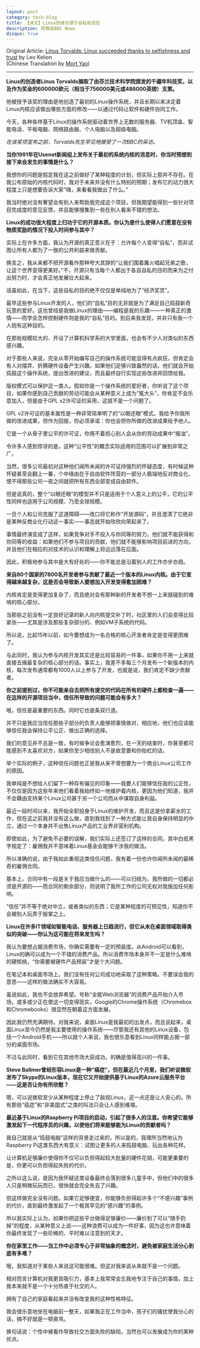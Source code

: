 ```yaml
---
layout: post
category: tech-blog
title: 【译文】Linux的成功源于自私和信任
description: 转载自BBC News
disqus: true
---
```

Original Article: [Linus Torvalds: Linux succeeded thanks to selfishness and trust](http://www.bbc.com/news/technology-18419231)
by Leo Kelion  
(Chinese Translation by [Mort Yao](http://www.soimort.org/))

***

__Linux的创造者Linus Torvalds摘取了由芬兰技术科学院颁发的千禧年科技奖，以及作为奖金的600000欧元（相当于756000美元或486000英镑）支票。__

他被授予该奖的理由是他创造了最初的Linux操作系统，并且长期以来决定着Linux内核应该做出哪些方面的修改——以通过代码让软件和硬件协同工作。

今天，各种各样基于Linux的操作系统驱动着世界上无数的服务器、TV机顶盒、智能电话、平板电脑、网络路由器、个人电脑以及超级电脑。

_在该奖项宣布之前，Torvalds先生罕见地接受了一次BBC的采访。_

__当你1991年在Usenet新闻组上发布关于最初的系统内核的消息时，你当时预想到接下来会发生的事情是什么？__

我想你的问题是假定我在这之前做好了某种程度的计划，但实际上那并不存在。在我公布原始的内核代码时，我对于未来并没有什么特别的预期；发布它的动力很大程度上只是想要告诉大家“嗨，来看看我做出了什么。”

我当时绝对没有奢望会有别人来帮助我完成这个项目，但我期望能得到一些针对项目完成度的意见反馈，并且能够搜集到一些在别人看来不错的想法。

__Linux的成功很大程度上归功于它的开源本质。你认为是什么使得人们愿意在没有物质奖励的情况下投入时间参与其中？__

实际上在许多方面，我认为开源的真正意义在于：允许每个人变得“自私”，而非试图让所有人都为了一致的公共利益来做贡献。

换言之，我从来都不把开源看作那种夸大其辞的“让我们围着篝火唱起兄弟之歌，让这个世界变得更美好。”不，开源只有当每个人都出于各自自私的目的而来为之付出努力时，才会真正地发展壮大起来。

话虽如此，在当下，这些自私的目的绝不仅仅是单纯地为了“经济奖赏”。

最早这些参与Linux开发的人，他们的“自私”目的无非就是为了满足自己捣鼓新奇玩意的爱好。这也曾经是我做Linux的理由——编程是我的乐趣——一种真正的激情——而学会怎样控制硬件则是我的“自私”目的。到后来我发现，并非只有我一个人抱有这种目的。

在那些规模较大的、开设了计算机科学系的大学里面，也会有不少人对类似的东西感兴趣。

对于那些人来说，完全从零开始编写自己的操作系统可能显得有点疯狂，但肯定会有人对摆弄、折腾硬件设备产生兴趣，如果他们足够兴致盎然的话，他们就会开始捣鼓这个操作系统，提出改进的建议，而且最终自行实现这些改进并回馈给我。

版权模式可以保护这一类人。假如你是一个操作系统的爱好者，你听说了这个项目，如果你感到自己贡献的劳动可能会从某种意义上成为“冤大头”，你肯定不会乐意加入，但是由于GPL v2许可证的采用，这就不是一个问题了。

GPL v2许可证的基本属性是一种非常简单明了的“以眼还眼”模式。我给予你我所做的改进成果，但作为回报，你必须承诺：你也会把你所做的改进成果给予他人。

它是一个从骨子里公平的许可证，你用不着担心别人会从你的劳动成果中“揩油”。

令许多人感到惊讶的是，这种“公平性”的概念实际适用的范围可以扩展到非常之广。

当然，很多公司最初对这种他们闻所未闻的许可证持强烈的怀疑态度，有时候这种怀疑甚至会翻上一番，个中缘由在于自由软件阵营的一部分人极端地反对商业化、恨不得那些公司一夜之间就把所有东西全部变成自由软件。

但是说真的，整个“以眼还眼”的模型并不只是适用于个人意义上的公平，它的公平性同样也适用于公司规模、乃至全球规模。

一旦个人和公司克服了这道障碍——改口将它称作“开放源码”，并且澄清了它绝非是某种反商业化行动这一事实——事态就开始欣欣向荣起来了。

事情最终演变成了这样，如果竞争对手不投入与你同等的努力，他们就不能获得和你同等的收益：如果他们不参与项目的贡献，他们就不能够影响项目前进的方向，并且他们在相应的对技术的认识和理解上将远远落在后面。

因此，积极地参与其中是大有好处的——你不能总是沿着别人的工作亦步亦趋。

__来自80个国家的7800名开发者参与贡献了最近一个版本的Linux内核。由于它变得越来越复杂，这是否会导致新人要想加入开发变得愈加困难？__

内核肯定是变得更加复杂了，而且绝对会有那种新的开发者不想一上来就碰到的难啃的核心部分。

当那些之前没有一定良好记录的新人向内核提交补丁时，社区里的人们会变得比较紧张——尤其是涉及那些复杂部分的、例如VM子系统的代码。

所以说，比起15年以前，如今要想成为一名合格的核心开发者肯定是变得更困难了。

与此同时，我认为参与内核开发其实还是比较容易的一件事，如果你不用一上来就直接去搞最复杂的核心部分的话。事实上，我差不多每三个月发布一个新版本的内核，每次发布通常都有1000人以上参与了开发，也就是说，我们肯定不缺少贡献者。

__你之前提到过，你不可能亲自去把所有提交的代码在所有的硬件上都检查一遍——在这样的开源项目当中，信任所导致的问题可能会有多大？__

哦，信任是最重要的东西。同时它也是条双行道。

并不只是我应当信任那些子部分的负责人能够把事情做对，相应地，他们也应该能够信任我会保持公平公正、做出正确的选择。

我们的意见并不总是一致，有时候争论会愈演愈烈，在一天的结束时，你甚至都可能感到不太喜欢对方，如果你至少相信别人不是故意要和你抬杠的话。

举个实际的例子，这种信任问题也正是我从来不曾想要为一个商业Linux公司工作的原因。

我单纯是不想给人们留下一种存有偏见的印象——我要人们能够信任我的公正性，不仅仅是因为这些年来他们看着我始终如一地维护着内核，更因为他们知道，我并不会藉由支持某个Linux公司甚于另一个公司而从中谋取自身利益。

最近一段时间以来，我开始全职投身于Linux的维护开发，而且这是份拿薪水的工作，但在这之前我并没有这么做，直到我找到了一种方式能让我自身保持明显的中立，通过一个本身并不出售Linux产品的工业界非营利机构。

即使如此，为了避免不必要的误解，我们实际上还签订了这样的合同，其中白纸黑字规定了：雇佣我并不意味着Linux基金会能够干涉我的做法。

所以准确的说，由于我如此重视这类信任问题，我有着一份也许你闻所未闻的最稀奇的雇佣合同。

基本上，合同中有一段是关于我应当做什么的——可以归结为，我所做的一切都必须是开源的——而合同的剩余部分，则说明了我所工作的公司无权对我施加任何影响。

“信任”并不等于绝对中立，或者类似的东西；它是某种程度的可预见性，知道你不会被别人玩弄于股掌之上。

__Linux在许多IT领域如智能电话、服务器上日趋流行，但它从未在桌面领域取得类似的突破——你认为这可能在将来发生吗？__

我认为要想占据消费市场，你确实需要有一定的预装度。从Android可以看到，Linux的确可以成为一个不错的消费产品。所以消费市场本身并不一定是什么难啃的硬核桃，“你需要被硬件产品预装”才是个大问题。

在笔记本和桌面市场上，我们没有任何公司成功地采取了这种策略。不要误会我的意思——这样的做法确实不大容易。

虽说如此，我也不会放弃希望。号称“全能Web浏览器”的消费产品开始介入市场，或多或少正在使这一切变得现实，Google的Chrome操作系统（Chromebox和Chromebooks）很显然在朝着这方面发展。

因此我仍然充满期待。对我来说，桌面Linux是我最初的出发点，而且说起来，桌面Linux至今仍然是我主要使用的操作系统——尽管我还有其他的Linux设备，包括一个Android手机——所以就个人来说，我也很乐意看到Linux同样能占据一部分的桌面市场。

不过与此同时，看到它在其他市场大获成功，的确是值得高兴的一件事。

__Steve Ballmer曾经形容Linux是一种“癌症”，但在最近几个月里，我们听说微软发布了Skype的Linux版本，现在它又开始提供基于Linux的Azure云服务平台——这是否让你有所欣慰？__

嗯，可以说微软至少从某种程度上停止了敌视Linux，这一点还是让人安心的。所有那些“癌症”和“非美国式”之类的叫法只会让人感到难堪。

__最近基于Linux的Raspberry Pi项目的启动，引起了很多人的注意。你希望它能够激发起下一代程序员的兴趣，以使他们将来能够能为Linux的贡献者吗？__

我自己就是从“捣鼓电脑”这样的背景走过来的，所以是的，我理所当然地认为Raspberry Pi这类东西大有意义：试图让更多的人来捣鼓电脑、玩出各种花样。

让计算机足够廉价使得你不仅可以负担得起较大批量的硬件花销，可能更重要的是，你更可以负担得起失败的代价。

之所以这么说，是因为我怀疑这类设备最终会落到很多儿童手中，但他们中的很多人只是稍微玩玩而已，很快就会完全失去了兴趣。

但这样做完全没有问题。如果它足够便宜，你能够负担得起许多个“不感兴趣”事例的代价，直到最终激发起了一个极其罕见的“感兴趣”的事例。

所以我实际上认为，如果你把这些平台做得足够廉价——廉价到了可以“随手扔掉”的程度，从某种意义上说——这种浪费可以成为一件好事，因为这也许意味着你最终发现了一些珍稀的、平时难以注意到的天才。

__你在家里工作——当工作中必须专心于非常抽象的概念时，避免被家庭生活分心到底有多难？__

哦，我知道对于某些人来说这可能很难。但这对我来说从来就不是一个问题。

相对而言计算机对我更具吸引力，基本上我常常会忘我地专注于自己的事情，加上我本来就不是一个十分热衷于社交的人。

拥有了自己的家庭看起来并没有改变我的这种性格特征。

我会很乐意地坐在电脑前一整天，如果我正在工作当中，孩子们的骚扰使我分心的话，搞不好就是一顿臭骂。

换句话说：个性中被看作导致社交方面失败的缺陷，当然也可以发展成为你的某种优点。

